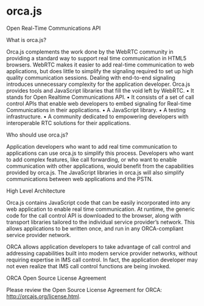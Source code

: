 orca.js
=======

Open Real-Time Communications API

What is orca.js?

Orca.js complements the work done by the WebRTC community in providing a standard way to support real time communication in HTML5 browsers. WebRTC makes it easier to add real-time communication to web applications, but does little to simplify the signaling required to set up high quality communication sessions. Dealing with end-to-end signaling introduces unnecessary complexity for the application developer. Orca.js provides tools and JavaScript libraries that fill the void left by WebRTC.
•	It stands for Open Realtime Communications API.
•	It consists of a set of call control APIs that enable web developers to embed signaling for Real-time Communications in their applications.
•	A JavaScript library.
•	A testing infrastructure.
•	A community dedicated to empowering developers with interoperable RTC solutions for their applications.

Who should use orca.js?

Application developers who want to add real time communication to applications can use orca.js to simplify this process. Developers who want to add complex features, like call forwarding, or who want to enable communication with other applications, would benefit from the capabilities provided by orca.js. The JavaScript libraries in orca.js will also simplify communications between web applications and the PSTN.

High Level Architecture

Orca.js contains JavaScript code that can be easily incorporated into any web application to enable real time communication. At runtime, the generic code for the call control API is downloaded to the browser, along with transport libraries tailored to the individual service provider’s network. This allows applications to be written once, and run in any ORCA-compliant service provider network.

ORCA allows application developers to take advantage of call control and addressing capabilities built into modern service provider networks, without requiring expertise in IMS call control. In fact, the application developer may not even realize that IMS call control functions are being invoked.

ORCA Open Source License Agreement

Please review the Open Source License Agreement for ORCA: http://orcajs.org/license.html.
